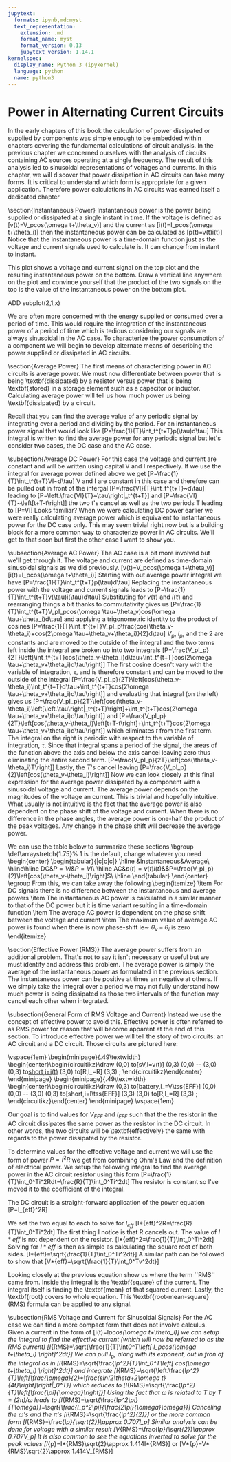 ```yaml
---
jupytext:
  formats: ipynb,md:myst
  text_representation:
    extension: .md
    format_name: myst
    format_version: 0.13
    jupytext_version: 1.14.1
kernelspec:
  display_name: Python 3 (ipykernel)
  language: python
  name: python3
---
```


# Power in Alternating Current Circuits

In the early chapters of this book the calculation of power dissipated or supplied by components was simple enough to be embedded within chapters covering the fundamental calculations of circuit analysis.
In the previous chapter we concerned ourselves with the analysis of circuits containing AC sources operating at a single frequency. The result of this analysis led to sinusoidal representations of voltages and currents. In this chapter, we will discover that power dissipation in AC circuits can take many forms. It is critical to understand which form is appropriate for a given application. Therefore power calculations in AC circuits was earned itself a dedicated chapter

\section{Instantaneous Power}
Instantaneous power is the power being supplied or dissipated at a single instant in time. If the voltage is defined as
\[v(t)=V_pcos(\omega t+\theta_v)\]
and the current as
\[i(t)=I_pcos(\omega t+\theta_i)\]
then the instantaneous power can be calculated as
\[p(t)=v(t)i(t)\]
Notice that the instantaneous power is a time-domain function just as the voltage and current signals used to calculate is. It can change from instant to instant.

This plot shows a voltage and current signal on the top plot and the resulting instantaneous power on the bottom. Draw a vertical line anywhere on the plot and convince yourself that the product of the two signals on the top is the value of the instantaneous power on the bottom plot.

ADD subplot(2,1,x)

We are often more concerned with the energy supplied or consumed over a period of time. This would require the integration of the instantaneous power of a period of time which is tedious considering our signals are always sinusoidal in the AC case. To characterize the power consumption of a component we will begin to develop alternate means of describing the power supplied or dissipated in AC circuits.

\section{Average Power}
The first means of characterizing power in AC circuits is average power. We must now differentiate between power that is being \textbf{dissipated} by a resistor versus power that is being \textbf{stored} in a storage element such as a capacitor or inductor. Calculating average power will tell us how much power us being \textbf{dissipated} by a circuit.

Recall that you can find the average value of any periodic signal by integrating over a period and dividing by the period. For an instantaneous power signal that would look like
\[P=\frac{1}{T}\int_t^{t+T}p(\tau)d\tau\]
This integral is written to find the average power for any periodic signal but let's consider two cases, the DC case and the AC case.

\subsection{Average DC Power}
For this case the voltage and current are constant and will be written using capital V and I respectively. If we use the integral for average power defined above we get
\[P=\frac{1}{T}\int_t^{t+T}VI~d\tau\]
V and I are constant in this case and therefore can be pulled out in front of the intergal
\[P=\frac{VI}{T}\int_t^{t+T}~d\tau\]
leading to
\[P=\left.\frac{VI}{T}~\tau\right|\_t^{t+T}\]
and
\[P=\frac{VI}{T}~\left[t+T-t\right]\]
the two t's cancel as well as the two periods T leading to
\[P=VI\]
Looks familiar? When we were calculating DC power earlier we were really calculating average power which is equivalent to instantaneous power for the DC case only. This may seem trivial right now but is a building block for a more common way to characterize power in AC circuits. We'll get to that soon but first the other case I want to show you.

\subsection{Average AC Power}
The AC case is a bit more involved but we'll get through it. The voltage and current are defined as time-domain sinusoidal signals as we did previously.
\[v(t)=V_pcos(\omega t+\theta_v)\]
\[i(t)=I_pcos(\omega t+\theta_i)\]
Starting with out average power integral we have
\[P=\frac{1}{T}\int_t^{t+T}p(\tau)d\tau\]
Replacing the instantaneous power with the voltage and current signals leads to
\[P=\frac{1}{T}\int_t^{t+T}v(\tau)i(\tau)d\tau\]
Substituting for $v(\tau)$ and $i(\tau)$ and rearranging things a bit thanks to commutativity gives us
\[P=\frac{1}{T}\int_t^{t+T}V_pI_pcos(\omega \tau+\theta_v)cos(\omega \tau+\theta_i)d\tau\]
and applying a trigonometric identity to the product of cosines
\[P=\frac{1}{T}\int_t^{t+T}V_pI_p\frac{cos(\theta_v-\theta_i)+cos(2\omega \tau+\theta_v+\theta_i)}{2}d\tau\]
$V_p$, $I_p$, and the 2 are constants and are moved to the outside of the integral and the two terms left inside the integral are broken up into two integrals
\[P=\frac{V_pI_p}{2T}\left[\int_t^{t+T}cos(\theta_v-\theta_i)d\tau+\int_t^{t+T}cos(2\omega \tau+\theta_v+\theta_i)d\tau\right]\]
The first cosine doesn't vary with the variable of integration, $\tau$, and is therefore constant and can be moved to the outside of the integral
\[P=\frac{V_pI_p}{2T}\left[cos(\theta_v-\theta_i)\int_t^{t+T}d\tau+\int_t^{t+T}cos(2\omega \tau+\theta_v+\theta_i)d\tau\right]\]
and evaluating that integral (on the left) gives us
\[P=\frac{V_pI_p}{2T}\left[cos(\theta_v-\theta_i)\left[\left.\tau\right|_t^{t+T}\right]+\int_t^{t+T}cos(2\omega \tau+\theta_v+\theta_i)d\tau\right]\]
and
\[P=\frac{V_pI_p}{2T}\left[cos(\theta_v-\theta_i)\left[t+T-t\right]+\int_t^{t+T}cos(2\omega \tau+\theta_v+\theta_i)d\tau\right]\]
which eliminates $t$ from the first term. The integral on the right is periodic with respect to the variable of integration, $\tau$. Since that integral spans a period of the signal, the areas of the function above the axis and below the axis cancel leaving zero thus eliminating the entire second term.
\[P=\frac{V_pI_p}{2T}\left[cos(\theta_v-\theta_i)T\right]\]
Lastly, the $T$'s cancel leaving
\[P=\frac{V_pI_p}{2}\left[cos(\theta_v-\theta_i)\right]\]
Now we can look closely at this final expression for the average power dissipated by a component with a sinusoidal voltage and current. The average power depends on the magnitudes of the voltage an current. This is trivial and hopefully intuitive. What usually is not intuitive is the fact that the average power is also dependent on the phase shift of the voltage and current. When there is no difference in the phase angles, the average power is one-half the product of the peak voltages. Any change in the phase shift will decrease the average power.

We can use the table below to summarize these sections
\bgroup
\def\arraystretch{1.75}% 1 is the default, change whatever you need
\begin{center}
\begin{tabular}{|c|c|c|}
\hline
&Instantaneous&Average\\
\hline\hline
DC&$P=VI$&$P=VI$\\
\hline
AC&$p(t)=v(t)i(t)$&$P=\frac{V_pI_p}{2}\left[cos(\theta_v-\theta_i)\right]$\\
\hline
\end{tabular}
\end{center}
\egroup
From this, we can take away the following
\begin{itemize}
\item For DC signals there is no difference between the instantaneous and average powers
\item The instantaneous AC power is calculated in a similar manner to that of the DC power but it is time variant resulting in a time-domain function
\item The average AC power is dependent on the phase shift between the voltage and current
\item The maximum value of average AC power is found when there is now phase-shift ie$\sim~ \theta_v-\theta_i$ is zero
\end{itemize}

\section{Effective Power (RMS)}
The average power suffers from an additional problem. That's not to say it isn't necessary or useful but we must identify and address this problem. The average power is simply the average of the instantaneous power as formulated in the previous section. The instantaneous power can be positive at times an negative at others. If we simply take the integral over a period we may not fully understand how much power is being dissipated as those two intervals of the function may cancel each other when integrated.

\subsection{General Form of RMS Voltage and Current}
Instead we use the concept of effective power to avoid this. Effective power is often referred to as RMS power for reason that will become apparent at the end of this section. To introduce effective power we will tell the story of two circuits: an AC circuit and a DC circuit. Those circuits are pictured here:

\vspace{1em}
\begin{minipage}{.49\textwidth}
\begin{center}\begin{circuitikz}\draw
(0,0) to[sV,l=v(t)] (0,3)
(0,0) -- (3,0)
(0,3) to[short,i=i(t)](3,3)
(3,0) to[R,l_=R] (3,3)
;
\end{circuitikz}\end{center}
\end{minipage}
\begin{minipage}{.49\textwidth}
\begin{center}\begin{circuitikz}\draw
(0,3) to[battery,l_=V\tss{EFF}] (0,0)
(0,0) -- (3,0)
(0,3) to[short,i=I\tss{EFF}] (3,3)
(3,0) to[R,l_=R] (3,3)
;
\end{circuitikz}\end{center}
\end{minipage}
\vspace{1em}

Our goal is to find values for $V_{EFF}$ and $I_{EFF}$ such that the the resistor in the AC circuit dissipates the same power as the resistor in the DC circuit. In other words, the two circuits will be \textbf{effectively} the same with regards to the power dissipated by the resistor.

To determine values for the effective voltage and current we will use the form of power $P=I^2R$ we get from combining Ohm's Law and the definition of electrical power. We setup the following integral to find the average power in the AC circuit resistor using this form
\[P=\frac{1}{T}\int_0^Ti^2Rdt=\frac{R}{T}\int_0^Ti^2dt\]
The resistor is constant so I've moved it to the coefficient of the integral.

The DC circuit is a straight-forward application of the power equation
\[P=I\_{eff}^2R\]

We set the two equal to each to solve for $I_{eff}$
\[I*{eff}^2R=\frac{R}{T}\int_0^Ti^2dt\]
The first thing I notice is that R cancels out. The value of $I*{eff}$ is not dependent on the resistor.
\[I*{eff}^2=\frac{1}{T}\int_0^Ti^2dt\]
Solving for $I*{eff}$ is then as simple as calculating the square root of both sides.
\[I*{eff}=\sqrt{\frac{1}{T}\int_0^Ti^2dt}\]
A similar path can be followed to show that
\[V*{eff}=\sqrt{\frac{1}{T}\int_0^Tv^2dt}\]

Looking closely at the previous equation show us where the term ``RMS'' came from. Inside the integral is the \textbf{square} of the current. The integral itself is finding the \textbf{mean} of that squared current. Lastly, the \textbf{root} covers to whole equation. This \textbf{root-mean-square} (RMS) formula can be applied to any signal.

\subsection{RMS Voltage and Current for Sinusoidal Signals}
For the AC case we can find a more compact form that does not involve calculus. Given a current in the form of
\[i(t)=I*pcos(\omega t+\theta_i)\]
we can setup the integral to find the effective current (which will now be referred to as the RMS current)
\[I*{RMS}=\sqrt{\frac{1}{T}\int*0^T\left[ I_pcos(\omega t+\theta_i) \right]^2dt}\]
We can pull $I_p$, along with its exponent, out in fron of the integral as in
\[I*{RMS}=\sqrt{\frac{I*p^2}{T}\int_0^T\left[ cos(\omega t+\theta_i) \right]^2dt}\]
and integrate
\[I*{RMS}=\sqrt{\left.\frac{I*p^2}{T}\left[\frac{\omega}{2}+\frac{sin(2\theta+2\omega t}{4t}\right]\right|\_0^T}\]
which reduces to
\[I*{RMS}=\sqrt{\frac{I*p^2}{T}\left[\frac{\pi}{\omega}\right]}\]
Using the fact that $\omega$ is related to $T$ by $T=(2\pi)/\omega$ leads to
\[I*{RMS}=\sqrt{\frac{I*p^2\pi}{T\omega}}=\sqrt{\frac{I_p^2\pi}{\frac{2\pi}{\omega}\omega}}\]
Canceling the $\omega$'s and the $\pi$'s
\[I*{RMS}=\sqrt{\frac{I*p^2}{2}}\]
or the more common form
\[I*{RMS}=\frac{I*p}{\sqrt{2}}\approx 0.707I_p\]
Similar analysis can be done for voltage with a similar result
\[V*{RMS}=\frac{I*p}{\sqrt{2}}\approx 0.707V_p\]
It is also common to see the equations inverted to solve for the peak values
\[I*{p}=I*{RMS}\sqrt{2}\approx 1.414I*{RMS}\]
or
\[V*{p}=V*{RMS}\sqrt{2}\approx 1.414V\_{RMS}\]
